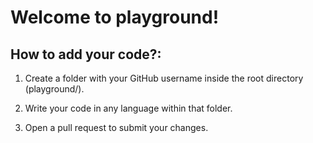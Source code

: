 # Welcome to playground!

## How to add your code?:

1. Create a folder with your GitHub username inside the root directory (playground/).

2. Write your code in any language within that folder.

3. Open a pull request to submit your changes.

